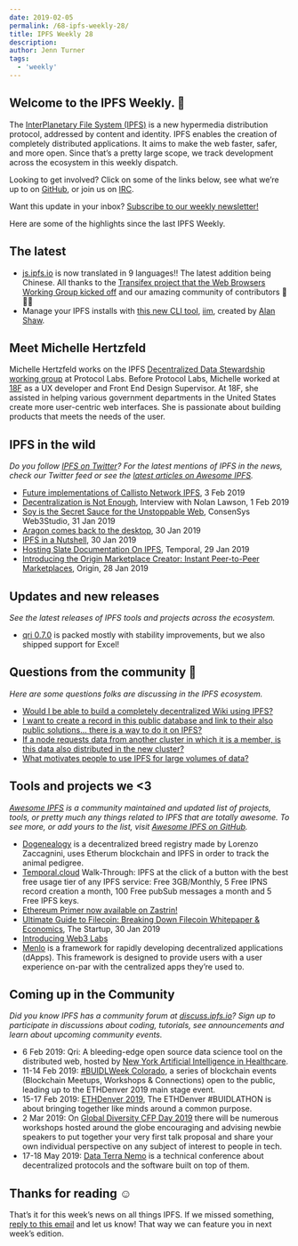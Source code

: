 ```yaml
---
date: 2019-02-05
permalink: /68-ipfs-weekly-28/
title: IPFS Weekly 28
description:
author: Jenn Turner
tags:
  - 'weekly'
---
```


## Welcome to the IPFS Weekly. 👋

The [InterPlanetary File System (IPFS)](https://ipfs.io/) is a new hypermedia distribution protocol, addressed by content and identity. IPFS enables the creation of completely distributed applications. It aims to make the web faster, safer, and more open. Since that’s a pretty large scope, we track development across the ecosystem in this weekly dispatch.

Looking to get involved? Click on some of the links below, see what we’re up to on [GitHub](https://github.com/ipfs), or join us on [IRC](https://riot.im/app/#/room/#ipfs:matrix.org).

Want this update in your inbox? [Subscribe to our weekly newsletter!](http://eepurl.com/gL2Pi5)

Here are some of the highlights since the last IPFS Weekly.

## The latest

- [js.ipfs.io](https://js.ipfs.io/) is now translated in 9 languages!! The latest addition being Chinese. All thanks to the [Transifex project that the Web Browsers Working Group kicked off](https://github.com/ipfs/js.ipfs.io#internationalization-i18n) and our amazing community of contributors 👏👏👏
- Manage your IPFS installs with [this new CLI tool](https://www.youtube.com/watch?v=C7A3-ycCRWU), [iim](https://github.com/alanshaw/iim), created by [Alan Shaw](https://twitter.com/_alanshaw/status/1090754167512145920).

## Meet Michelle Hertzfeld

Michelle Hertzfeld works on the IPFS [Decentralized Data Stewardship working group](https://github.com/ipfs/decentralized-data-stewardship) at Protocol Labs. Before Protocol Labs, Michelle worked at [18F](https://18f.gsa.gov/) as a UX developer and Front End Design Supervisor. At 18F, she assisted in helping various government departments in the United States create more user-centric web interfaces. She is passionate about building products that meets the needs of the user.

## IPFS in the wild

_Do you follow [IPFS on Twitter](https://twitter.com/IPFSbot)? For the latest mentions of IPFS in the news, check our Twitter feed or see the [latest articles on Awesome IPFS](https://awesome.ipfs.io/categories/articles/)._

- [Future implementations of Callisto Network IPFS](https://medium.com/@thespigfish/future-implementations-of-callisto-network-ipfs-8acc34f2e715), 3 Feb 2019
- [Decentralization is Not Enough](https://medium.com/offline-camp/decentralization-is-not-enough-75b15b8bc230), Interview with Nolan Lawson, 1 Feb 2019
- [Soy is the Secret Sauce for the Unstoppable Web](https://medium.com/web3studio/soy-is-the-secret-sauce-for-the-unstoppable-web-6e2c1f37430b), ConsenSys Web3Studio, 31 Jan 2019
- [Aragon comes back to the desktop](https://blog.aragon.org/aragon-desktop/), 30 Jan 2019
- [IPFS in a Nutshell](https://medium.com/@seraya/ipfsf-abd5fccf528), 30 Jan 2019
- [Hosting Slate Documentation On IPFS](https://rtradetechnologies.atlassian.net/wiki/spaces/TEM/blog/2019/01/30/58261558/Hosting+Slate+Documentation+On+IPFS), Temporal, 29 Jan 2019
- [Introducing the Origin Marketplace Creator: Instant Peer-to-Peer Marketplaces](https://medium.com/originprotocol/introducing-the-origin-marketplace-creator-instant-peer-to-peer-marketplaces-c7f58bb576c4), Origin, 28 Jan 2019

## Updates and new releases

_See the latest releases of IPFS tools and projects across the ecosystem._

- [qri 0.7.0](https://github.com/qri-io/qri/releases/tag/v0.7.0) is packed mostly with stability improvements, but we also shipped support for Excel!

## Questions from the community 🤔

_Here are some questions folks are discussing in the IPFS ecosystem._

- [Would I be able to build a completely decentralized Wiki using IPFS?](https://discuss.ipfs.io/t/decentralized-wiki/4786/2)
- [I want to create a record in this public database and link to their also public solutions... there is a way to do it on IPFS?](https://www.reddit.com/r/ipfs/comments/al8429/help_neededdapps_solvo_spread_knowledge_p2p/)
- [If a node requests data from another cluster in which it is a member, is this data also distributed in the new cluster?](https://discuss.ipfs.io/t/data-replication-among-multiple-ipfs-clusters/4781)
- [What motivates people to use IPFS for large volumes of data?](https://www.reddit.com/r/ipfs/comments/am42wf/what_motivates_people_to_use_ipfs_for_large/)

## Tools and projects we <3

_[Awesome IPFS](https://awesome.ipfs.io/) is a community maintained and updated list of projects, tools, or pretty much any things related to IPFS that are totally awesome. To see more, or add yours to the list, visit [Awesome IPFS on GitHub](https://github.com/ipfs/awesome-ipfs)._

- [Dogenealogy](https://dogenealogy.netlify.com/) is a decentralized breed registry made by Lorenzo Zaccagnini, uses Etherum blockchain and IPFS in order to track the animal pedigree.
- [Temporal.cloud](https://medium.com/@rtradetech/temporal-cloud-walk-through-c477568be551) Walk-Through: IPFS at the click of a button with the best free usage tier of any IPFS service: Free 3GB/Monthly, 5 Free IPNS record creation a month, 100 Free pubSub messages a month and 5 Free IPFS keys.
- [Ethereum Primer now available on Zastrin!](https://www.zastrin.com/#courses)
- [Ultimate Guide to Filecoin: Breaking Down Filecoin Whitepaper & Economics](https://medium.com/swlh/ultimate-guide-to-filecoin-breaking-down-filecoin-whitepaper-economics-9212541a5895), The Startup, 30 Jan 2019
- [Introducing Web3 Labs](https://medium.com/web3labs/introducing-web3-labs-e5f809fc2b7c)
- [Menlo](https://www.menlo.one/docs/#/?id=see-the-post-content-on-ipfs) is a framework for rapidly developing decentralized applications (dApps). This framework is designed to provide users with a user experience on-par with the centralized apps they’re used to.

## Coming up in the Community

_Did you know IPFS has a community forum at [discuss.ipfs.io](https://discuss.ipfs.io/)? Sign up to participate in discussions about coding, tutorials, see announcements and learn about upcoming community events._

- 6 Feb 2019: Qri: A bleeding-edge open source data science tool on the distributed web, hosted by [New York Artificial Intelligence in Healthcare](https://www.meetup.com/NYHAIS/events/257935451/).
- 11-14 Feb 2019: [#BUIDLWeek Colorado](https://www.ethdenver.com/buidlweek/), a series of blockchain events (Blockchain Meetups, Workshops & Connections) open to the public, leading up to the ETHDenver 2019 main stage event.
- 15-17 Feb 2019: [ETHDenver 2019](https://www.ethdenver.com/#venue), The ETHDenver #BUIDLATHON is about bringing together like minds around a common purpose.
- 2 Mar 2019: On [Global Diversity CFP Day 2019](https://www.globaldiversitycfpday.com/) there will be numerous workshops hosted around the globe encouraging and advising newbie speakers to put together your very first talk proposal and share your own individual perspective on any subject of interest to people in tech.
- 17-18 May 2019: [Data Terra Nemo](https://dtn.is/) is a technical conference about decentralized protocols and the software built on top of them.

## Thanks for reading ☺️

That’s it for this week’s news on all things IPFS. If we missed something, [reply to this email](mailto:newsletter@ipfs.io) and let us know! That way we can feature you in next week’s edition.
